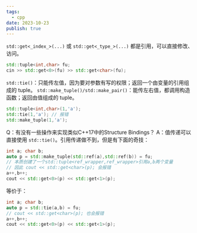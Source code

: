 ```yaml
---
tags:
  - cpp
date: 2023-10-23
publish: true
---
```


`std::get<_index_>(...)` 或 `std::get<_type_>(...)` 都是引用，可以直接修改、访问。

```cpp
std::tuple<int,char> fu;
cin >> std::get<0>(fu) >> std::get<char>(fu);
```

`std::tie()`：只能传左值，因为要对参数有写的权限；返回一个由变量的引用组成的 tuple。
`std::make_tuple()/std::make_pair()`：能传左右值，都调用构造函数；返回由值组成的 tuple。

```cpp
std::tuple<int,char>(1,'a');
std::tie(1,'a'); // 报错
std::make_tuple(1,'a');
```

Q：有没有一些操作来实现类似C++17中的Structure Bindings？
A：值传递可以直接使用 `std::tie()`。引用传递做不到，但是有下面的奇技：

```cpp
int a; char b;
auto p = std::make_tuple(std::ref(a),std::ref(b)) = fu;
// 本质创建了一个std::tuple<ref_wrapper,ref_wrapper>引用a,b两个变量
// 因此 cout << std::get<char>(p); 会报错
a++,b++;
cout << std::get<0>(p) << std::get<1>(p);
```

等价于：

```cpp
int a; char b;
auto p = std::tie(a,b) = fu;
// cout << std::get<char>(p); 也会报错
a++,b++;
cout << std::get<0>(p) << std::get<1>(p);
```

